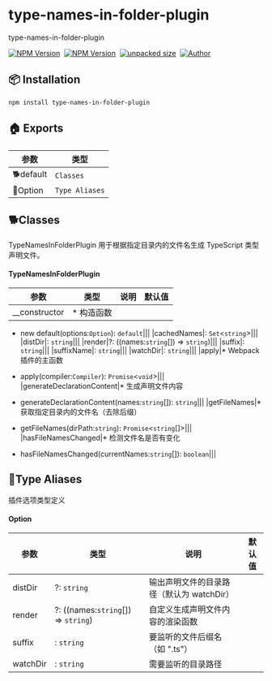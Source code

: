    

type-names-in-folder-plugin
===========================

type-names-in-folder-plugin

[![NPM Version](https://img.shields.io/npm/v/type-names-in-folder-plugin?color=33cd56&logo=npm)](https://www.npmjs.com/package/type-names-in-folder-plugin)  [![NPM Version](https://img.shields.io/npm/dm/type-names-in-folder-plugin.svg?style=flat-square)](https://www.npmjs.com/package/type-names-in-folder-plugin)  [![unpacked size](https://img.shields.io/npm/unpacked-size/type-names-in-folder-plugin?color=green)](https://www.npmjs.com/package/type-names-in-folder-plugin)  [![Author](https://img.shields.io/badge/docs_by-robertpanvip-blue)](https://github.com/robertpanvip/type-names-in-folder-plugin.git)

📦 **Installation**
-------------------

    npm install type-names-in-folder-plugin

🏠 Exports
----------

### 

|参数|类型|
|---|---|
|🐕default|`Classes`|
|🧷Option|`Type Aliases`|

**🐕Classes**
-------------

  
  

TypeNamesInFolderPlugin 用于根据指定目录内的文件名生成 TypeScript 类型声明文件。  
  

#### TypeNamesInFolderPlugin

|参数|类型|说明|默认值|
|---|---|---|---|
|\_\_constructor|*   构造函数  
      
    
*   new default(options:`Option`): `default`|||
|cachedNames|: `Set`<`string`\>|||
|distDir|: `string`|||
|render|?: ((names:`string`\[\]) => `string`)|||
|suffix|: `string`|||
|suffixName|: `string`|||
|watchDir|: `string`|||
|apply|*   Webpack 插件的主函数  
      
    
*   apply(compiler:`Compiler`): `Promise`<`void`\>|||
|generateDeclarationContent|*   生成声明文件内容  
      
    
*   generateDeclarationContent(names:`string`\[\]): `string`|||
|getFileNames|*   获取指定目录内的文件名（去除后缀）  
      
    
*   getFileNames(dirPath:`string`): `Promise`<`string`\[\]\>|||
|hasFileNamesChanged|*   检测文件名是否有变化  
      
    
*   hasFileNamesChanged(currentNames:`string`\[\]): `boolean`|||

**🧷Type Aliases**
------------------

  
  

插件选项类型定义  
  

#### Option

|参数|类型|说明|默认值|
|---|---|---|---|
|distDir|?: `string`|输出声明文件的目录路径（默认为 watchDir）||
|render|?: ((names:`string`\[\]) => `string`)|自定义生成声明文件内容的渲染函数||
|suffix|: `string`|要监听的文件后缀名（如 ".ts"）||
|watchDir|: `string`|需要监听的目录路径||